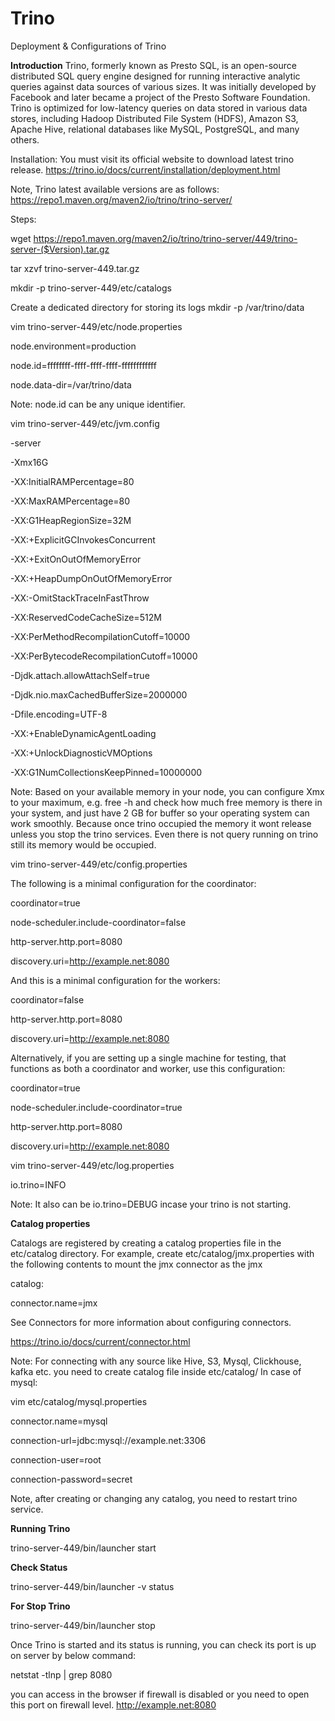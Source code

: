# Trino
Deployment &amp; Configurations of Trino

**Introduction**
Trino, formerly known as Presto SQL, is an open-source distributed SQL query engine designed for running interactive analytic queries against data sources of various sizes. It was initially developed by Facebook and later became a project of the Presto Software Foundation. Trino is optimized for low-latency queries on data stored in various data stores, including Hadoop Distributed File System (HDFS), Amazon S3, Apache Hive, relational databases like MySQL, PostgreSQL, and many others.


Installation:
You must visit its official website to download latest trino release.
https://trino.io/docs/current/installation/deployment.html

Note, Trino latest available versions are as follows: 
https://repo1.maven.org/maven2/io/trino/trino-server/

Steps:

wget https://repo1.maven.org/maven2/io/trino/trino-server/449/trino-server-($Version).tar.gz

tar xzvf trino-server-449.tar.gz

mkdir -p trino-server-449/etc/catalogs


Create a dedicated directory for storing its logs
mkdir -p /var/trino/data


vim trino-server-449/etc/node.properties

node.environment=production

node.id=ffffffff-ffff-ffff-ffff-ffffffffffff

node.data-dir=/var/trino/data

Note: node.id can be any unique identifier.


vim trino-server-449/etc/jvm.config

-server

-Xmx16G

-XX:InitialRAMPercentage=80

-XX:MaxRAMPercentage=80

-XX:G1HeapRegionSize=32M

-XX:+ExplicitGCInvokesConcurrent

-XX:+ExitOnOutOfMemoryError

-XX:+HeapDumpOnOutOfMemoryError

-XX:-OmitStackTraceInFastThrow

-XX:ReservedCodeCacheSize=512M

-XX:PerMethodRecompilationCutoff=10000


-XX:PerBytecodeRecompilationCutoff=10000

-Djdk.attach.allowAttachSelf=true

-Djdk.nio.maxCachedBufferSize=2000000

-Dfile.encoding=UTF-8

-XX:+EnableDynamicAgentLoading

-XX:+UnlockDiagnosticVMOptions

-XX:G1NumCollectionsKeepPinned=10000000


Note: Based on your available memory in your node, you can configure Xmx to your maximum, e.g. free -h and check how much free memory is there in your system, and just have 2 GB for buffer so your operating system can work smoothly. Because once trino occupied the memory it wont release unless you stop the trino services. Even there is not query running on trino still its memory would be occupied.



vim trino-server-449/etc/config.properties

The following is a minimal configuration for the coordinator:

coordinator=true

node-scheduler.include-coordinator=false

http-server.http.port=8080

discovery.uri=http://example.net:8080

And this is a minimal configuration for the workers:

coordinator=false

http-server.http.port=8080

discovery.uri=http://example.net:8080


Alternatively, if you are setting up a single machine for testing, that functions as both a coordinator and worker, use this configuration:

coordinator=true

node-scheduler.include-coordinator=true

http-server.http.port=8080

discovery.uri=http://example.net:8080


vim trino-server-449/etc/log.properties

io.trino=INFO

Note: It also can be io.trino=DEBUG incase your trino is not starting.

**Catalog properties**

Catalogs are registered by creating a catalog properties file in the etc/catalog directory. For example, create etc/catalog/jmx.properties with the following contents to mount the jmx connector as the jmx 

catalog:

connector.name=jmx


See Connectors for more information about configuring connectors.

https://trino.io/docs/current/connector.html


Note: For connecting with any source like Hive, S3, Mysql, Clickhouse, kafka etc. you need to create catalog file inside etc/catalog/
In case of mysql:


vim etc/catalog/mysql.properties

connector.name=mysql

connection-url=jdbc:mysql://example.net:3306

connection-user=root


connection-password=secret


Note, after creating or changing any catalog, you need to restart trino service.

**Running Trino**

trino-server-449/bin/launcher start

**Check Status**

trino-server-449/bin/launcher -v status

**For Stop Trino**

trino-server-449/bin/launcher stop


Once Trino is started and its status is running, you can check its port is up on server by below command:

netstat -tlnp | grep 8080


you can access in the browser if firewall is disabled or you need to open this port on firewall level.
http://example.net:8080

